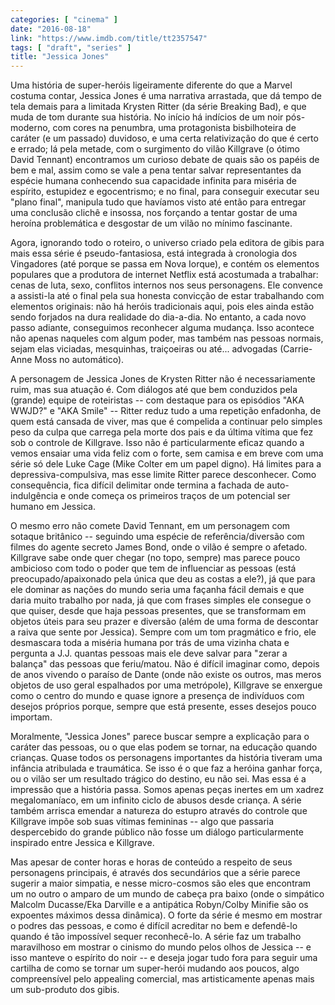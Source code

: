```yaml
---
categories: [ "cinema" ]
date: "2016-08-18"
link: "https://www.imdb.com/title/tt2357547"
tags: [ "draft", "series" ]
title: "Jessica Jones"
---
```

Uma história de super-heróis ligeiramente diferente do que a Marvel costuma contar, Jessica Jones é uma narrativa arrastada, que dá tempo de tela demais para a limitada Krysten Ritter (da série Breaking Bad), e que muda de tom durante sua história. No início há indícios de um noir pós-moderno, com cores na penumbra, uma protagonista bisbilhoteira de caráter (e um passado) duvidoso, e uma certa relativização do que é certo e errado; lá pela metade, com o surgimento do vilão Killgrave (o ótimo David Tennant) encontramos um curioso debate de quais são os papéis de bem e mal, assim como se vale a pena tentar salvar representantes da espécie humana conhecendo sua capacidade infinita para miséria de espírito, estupidez e egocentrismo; e no final, para conseguir executar seu "plano final", manipula tudo que havíamos visto até então para entregar uma conclusão clichê e insossa, nos forçando a tentar gostar de uma heroína problemática e desgostar de um vilão no mínimo fascinante.

Agora, ignorando todo o roteiro, o universo criado pela editora de gibis para mais essa série é pseudo-fantasiosa, está integrada à cronologia dos Vingadores (até porque se passa em Nova Iorque), e contém os elementos populares que a produtora de internet Netflix está acostumada a trabalhar: cenas de luta, sexo, conflitos internos nos seus personagens. Ele convence a assisti-la até o final pela sua honesta convicção de estar trabalhando com elementos originais: não há heróis tradicionais aqui, pois eles ainda estão sendo forjados na dura realidade do dia-a-dia. No entanto, a cada novo passo adiante, conseguimos reconhecer alguma mudança. Isso acontece não apenas naqueles com algum poder, mas também nas pessoas normais, sejam elas viciadas, mesquinhas, traiçoeiras ou até... advogadas (Carrie-Anne Moss no automático).

A personagem de Jessica Jones de Krysten Ritter não é necessariamente ruim, mas sua atuação é. Com diálogos até que bem conduzidos pela (grande) equipe de roteiristas -- com destaque para os episódios "AKA WWJD?" e "AKA Smile" -- Ritter reduz tudo a uma repetição enfadonha, de quem está cansada de viver, mas que é compelida a continuar pelo simples peso da culpa que carrega pela morte dos pais e da última vítima que fez sob o controle de Killgrave. Isso não é particularmente eficaz quando a vemos ensaiar uma vida feliz com o forte, sem camisa e em breve com uma série só dele Luke Cage (Mike Colter em um papel digno). Há limites para a depressiva-compulsiva, mas esse limite Ritter parece desconhecer. Como consequência, fica difícil delimitar onde termina a fachada de auto-indulgência e onde começa os primeiros traços de um potencial ser humano em Jessica.

O mesmo erro não comete David Tennant, em um personagem com sotaque britânico -- seguindo uma espécie de referência/diversão com filmes do agente secreto James Bond, onde o vilão é sempre o afetado. Killgrave sabe onde quer chegar (no topo, sempre) mas parece pouco ambicioso com todo o poder que tem de influenciar as pessoas (está preocupado/apaixonado pela única que deu as costas a ele?), já que para ele dominar as nações do mundo seria uma façanha fácil demais e que daria muito trabalho por nada, já que com frases simples ele consegue o que quiser, desde que haja pessoas presentes, que se transformam em objetos úteis para seu prazer e diversão (além de uma forma de descontar a raiva que sente por Jessica). Sempre com um tom pragmático e frio, ele desmascara toda a miséria humana por trás de uma vizinha chata e pergunta a J.J. quantas pessoas mais ele deve salvar para "zerar a balança" das pessoas que feriu/matou. Não é difícil imaginar como, depois de anos vivendo o paraíso de Dante (onde não existe os outros, mas meros objetos de uso geral espalhados por uma metrópole), Killgrave se enxergue como o centro do mundo e quase ignore a presença de indivíduos com desejos próprios porque, sempre que está presente, esses desejos pouco importam.

Moralmente, "Jessica Jones" parece buscar sempre a explicação para o caráter das pessoas, ou o que elas podem se tornar, na educação quando crianças. Quase todos os personagens importantes da história tiveram uma infância atribulada e traumática. Se isso é o que faz a heróina ganhar força, ou o vilão ser um resultado trágico do destino, eu não sei. Mas essa é a impressão que a história passa. Somos apenas peças inertes em um xadrez megalomaníaco, em um infinito ciclo de abusos desde criança. A série também arrisca emendar a natureza do estupro através do controle que Killgrave impõe sob suas vítimas femininas -- algo que passaria despercebido do grande público não fosse um diálogo particularmente inspirado entre Jessica e Killgrave.

Mas apesar de conter horas e horas de conteúdo a respeito de seus personagens principais, é através dos secundários que a série parece sugerir a maior simpatia, e nesse micro-cosmos são eles que encontram um no outro o amparo de um mundo de cabeça pra baixo (onde o simpático Malcolm Ducasse/Eka Darville e a antipática Robyn/Colby Minifie são os expoentes máximos dessa dinâmica). O forte da série é mesmo em mostrar o podres das pessoas, e como é difícil acreditar no bem e defendê-lo quando é tão impossível sequer reconhecê-lo. A série faz um trabalho maravilhoso em mostrar o cinismo do mundo pelos olhos de Jessica -- e isso manteve o espírito do noir -- e deseja jogar tudo fora para seguir uma cartilha de como se tornar um super-herói mudando aos poucos, algo compreensível pelo appealing comercial, mas artisticamente apenas mais um sub-produto dos gibis.

